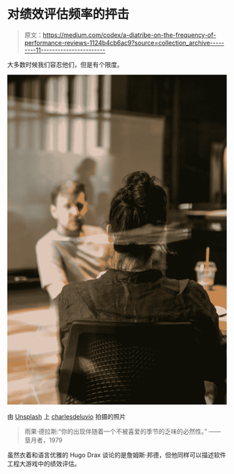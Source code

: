 # 对绩效评估频率的抨击

> 原文：<https://medium.com/codex/a-diatribe-on-the-frequency-of-performance-reviews-1124b4cb6ac9?source=collection_archive---------11----------------------->

大多数时候我们容忍他们，但是有个限度。

![](img/0e10bac94340f8e71f2f2ecdd5c56f90.png)

由 [Unsplash](https://unsplash.com/s/photos/hr-lies?utm_source=unsplash&utm_medium=referral&utm_content=creditCopyText) 上 [charlesdeluvio](https://unsplash.com/@charlesdeluvio?utm_source=unsplash&utm_medium=referral&utm_content=creditCopyText) 拍摄的照片

> 雨果·德拉斯:“你的出现伴随着一个不被喜爱的季节的乏味的必然性。”
> ——垦月者，1979

虽然衣着和语言优雅的 Hugo Drax 谈论的是詹姆斯·邦德，但他同样可以描述软件工程大游戏中的绩效评估。